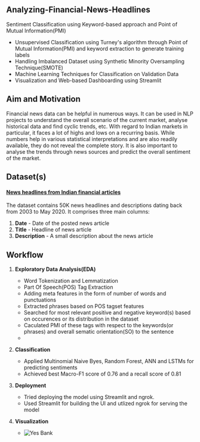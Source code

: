 ## Analyzing-Financial-News-Headlines
Sentiment Classification using Keyword-based approach and Point of Mutual Information(PMI)
* Unsupervised Classification using Turney's algorithm through Point of Mutual Information(PMI) and keyword extraction to generate training labels 
* Handling Imbalanced Dataset using Synthetic Minority Oversampling Technique(SMOTE)
* Machine Learning Techniques for Classification on Validation Data
* Visualization and Web-based Dashboarding using Streamlit

## Aim and Motivation
Financial news data can be helpful in numerous ways. It can be used in NLP projects to understand the overall scenario of the current market, analyse historical data and find cyclic trends, etc. With regard to Indian markets in particular, it faces a lot of highs and lows on a recurring basis. While numbers help in various statistical interpretations and are also readily available, they do not reveal the complete story. It is also important to analyse the trends through news sources and predict the overall sentiment of the market.

## Dataset(s)
#### [News headlines from Indian financial articles](https://www.kaggle.com/datasets/hkapoor/indian-financial-news-articles-20032020)
The dataset contains 50K news headlines and descriptions dating back from 2003 to May 2020. It comprises three main columns:
1. **Date** - Date of the posted news article 
2. **Title** - Headline of news article 
3. **Description** - A small description about the news article 

## Workflow
1. **Exploratory Data Analysis(EDA)**
   - Word Tokenization and Lemmatization 
   - Part Of Speech(POS) Tag Extraction 
   - Adding meta features in the form of number of words and punctuations 
   - Extracted phrases based on POS tagset features
   - Searched for most relevant positive and negative keyword(s) based on occurences or its distribution in the dataset
   - Caculated PMI of these tags with respect to the keywords(or phrases) and overall sematic orientation(SO) to the sentence 
   - 
  
2. **Classification**
   - Applied Multinomial Naive Byes, Random Forest, ANN and LSTMs for predicting sentiments 
   - Achieved best Macro-F1 score of 0.76 and a recall score of 0.81 

3. **Deployment**
   - Tried deploying the model using Streamlit and ngrok. 
   - Used Streamlit for building the UI and utlized ngrok for serving the model

4. **Visualization**
   - ![Yes Bank](https://user-images.githubusercontent.com/54955979/171029659-d7ed3133-a028-466f-9987-342fe09fb72c.png)

    
